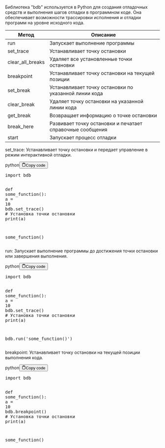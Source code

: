 <p>Библиотека "bdb" используется в Python для создания отладочных средств и выполнения шагов отладки в программном коде.
Она обеспечивает возможности трассировки исполнения и отладки программ на уровне исходного кода.</p>
<table>
<thead>
<tr>
<th>Метод</th>
<th>Описание</th>
</tr>
</thead>
<tbody>
<tr>
<td>run</td>
<td>Запускает выполнение программы</td>
</tr>
<tr>
<td>set_trace</td>
<td>Устанавливает точку остановки</td>
</tr>
<tr>
<td>clear_all_breaks</td>
<td>Удаляет все установленные точки остановки</td>
</tr>
<tr>
<td>breakpoint</td>
<td>Устанавливает точку остановки на текущей позиции</td>
</tr>
<tr>
<td>set_break</td>
<td>Устанавливает точку остановки по указанной линии кода</td>
</tr>
<tr>
<td>clear_break</td>
<td>Удаляет точку остановки на указанной линии кода</td>
</tr>
<tr>
<td>get_break</td>
<td>Возвращает информацию о точке остановки</td>
</tr>
<tr>
<td>break_here</td>
<td>Развивает точку остановки и печатает справочные сообщения</td>
</tr>
<tr>
<td>start</td>
<td>Запускает процесс отладки</td>
</tr>
</tbody>
</table>
<p>set_trace: Устанавливает точку остановки и передает управление в режим интерактивной отладки.</p>
<div class="code-element"><div class="lang-line"><text>python</text><button class="copy-button" id="code313b" onclick="copyCode(code313, code313b)"><svg stroke="currentColor" fill="none" stroke-width="2" viewBox="0 0 24 24" stroke-linecap="round" stroke-linejoin="round" class="h-4 w-4" height="1em" width="1em" xmlns="http://www.w3.org/2000/svg"><path d="M16 4h2a2 2 0 0 1 2 2v14a2 2 0 0 1-2 2H6a2 2 0 0 1-2-2V6a2 2 0 0 1 2-2h2"></path><rect x="8" y="2" width="8" height="4" rx="1" ry="1"></rect></svg><text>Copy code</text></button></div><div class="code" id="code313"><div class="highlight"><pre><span></span><span class="kn">import</span> <span class="nn">bdb</span>

<span class="k">def</span> <span class="nf">some_function</span><span class="p">():</span>
    <span class="n">a</span> <span class="o">=</span> <span class="mi">10</span>
    <span class="n">bdb</span><span class="o">.</span><span class="n">set_trace</span><span class="p">()</span>  <span class="c1"># Установка точки остановки</span>
    <span class="nb">print</span><span class="p">(</span><span class="n">a</span><span class="p">)</span>

<span class="n">some_function</span><span class="p">()</span>
</pre></div></div></div>
<p>run: Запускает выполнение программы до достижения точки остановки или завершения выполнения.</p>
<div class="code-element"><div class="lang-line"><text>python</text><button class="copy-button" id="code314b" onclick="copyCode(code314, code314b)"><svg stroke="currentColor" fill="none" stroke-width="2" viewBox="0 0 24 24" stroke-linecap="round" stroke-linejoin="round" class="h-4 w-4" height="1em" width="1em" xmlns="http://www.w3.org/2000/svg"><path d="M16 4h2a2 2 0 0 1 2 2v14a2 2 0 0 1-2 2H6a2 2 0 0 1-2-2V6a2 2 0 0 1 2-2h2"></path><rect x="8" y="2" width="8" height="4" rx="1" ry="1"></rect></svg><text>Copy code</text></button></div><div class="code" id="code314"><div class="highlight"><pre><span></span><span class="kn">import</span> <span class="nn">bdb</span>

<span class="k">def</span> <span class="nf">some_function</span><span class="p">():</span>
    <span class="n">a</span> <span class="o">=</span> <span class="mi">10</span>
    <span class="n">bdb</span><span class="o">.</span><span class="n">set_trace</span><span class="p">()</span>  <span class="c1"># Установка точки остановки</span>
    <span class="nb">print</span><span class="p">(</span><span class="n">a</span><span class="p">)</span>

<span class="n">bdb</span><span class="o">.</span><span class="n">run</span><span class="p">(</span><span class="s1">&#39;some_function()&#39;</span><span class="p">)</span>
</pre></div></div></div>
<p>breakpoint: Устанавливает точку остановки на текущей позиции выполнения кода.</p>
<div class="code-element"><div class="lang-line"><text>python</text><button class="copy-button" id="code315b" onclick="copyCode(code315, code315b)"><svg stroke="currentColor" fill="none" stroke-width="2" viewBox="0 0 24 24" stroke-linecap="round" stroke-linejoin="round" class="h-4 w-4" height="1em" width="1em" xmlns="http://www.w3.org/2000/svg"><path d="M16 4h2a2 2 0 0 1 2 2v14a2 2 0 0 1-2 2H6a2 2 0 0 1-2-2V6a2 2 0 0 1 2-2h2"></path><rect x="8" y="2" width="8" height="4" rx="1" ry="1"></rect></svg><text>Copy code</text></button></div><div class="code" id="code315"><div class="highlight"><pre><span></span><span class="kn">import</span> <span class="nn">bdb</span>

<span class="k">def</span> <span class="nf">some_function</span><span class="p">():</span>
    <span class="n">a</span> <span class="o">=</span> <span class="mi">10</span>
    <span class="n">bdb</span><span class="o">.</span><span class="n">breakpoint</span><span class="p">()</span>  <span class="c1"># Установка точки остановки</span>
    <span class="nb">print</span><span class="p">(</span><span class="n">a</span><span class="p">)</span>

<span class="n">some_function</span><span class="p">()</span>
</pre></div></div></div>